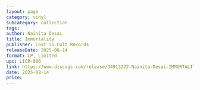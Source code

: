 ```yaml
---
layout: page
category: vinyl
subcategory: collection
tags:
author: Nainita Desai
title: Immortality
publisher: Lost in Cult Records
releaseDate: 2025-08-14
format: LP, Limited
upc: LICR-006
link: https://www.discogs.com/release/34913222-Nainita-Desai-IMMORTALITY-Sounds-Across-Time-Original-Soundtrack
date: 2025-08-14
price:
---
```

